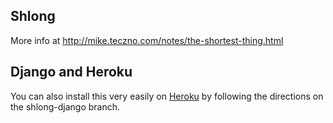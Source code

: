 Shlong
---

More info at http://mike.teczno.com/notes/the-shortest-thing.html


Django and Heroku
---

You can also install this very easily on [Heroku](http://heroku.com) by following the directions on the shlong-django branch.

